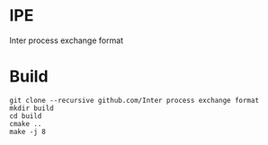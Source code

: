 IPE
================

Inter process exchange format


# Build

    
    git clone --recursive github.com/Inter process exchange format
    mkdir build
    cd build
    cmake ..
    make -j 8


    

